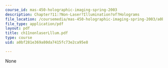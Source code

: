 ```yaml
---
course_id: mas-450-holographic-imaging-spring-2003
description: Chapter?11:?Non-Laser?Illumination?of?Holograms
file_location: /coursemedia/mas-450-holographic-imaging-spring-2003/a0bf281e369a80da7415fc73e2ca95e8_ch11nonlaserLllum.pdf
file_type: application/pdf
layout: pdf
title: ch11nonlaserLllum.pdf
type: course
uid: a0bf281e369a80da7415fc73e2ca95e8

---
```

None